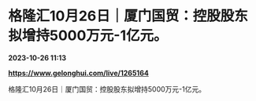 # 格隆汇10月26日｜厦门国贸：控股股东拟增持5000万元-1亿元。

**2023-10-26 11:13**

**https://www.gelonghui.com/live/1265164**

格隆汇10月26日｜厦门国贸：控股股东拟增持5000万元-1亿元。